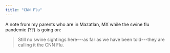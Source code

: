 ```yaml
---
title: "CNN Flu"
---
```

<p>A note from my parents who are in Mazatlan, MX while the swine flu pandemic (??) is going on:</p>
<blockquote><p>Still no swine sightings here---as far as we have been told---they are calling it the CNN Flu.</p></blockquote>
